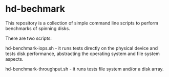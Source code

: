 # hd-bechmark

This repository is a collection of simple command line scripts to perform benchmarks of spinning disks.

There are two scripts:

hd-benchmark-iops.sh - it runs tests directly on the physical device and tests disk performance, abstracting the operating system and file system aspects.

hd-benchmark-throughput.sh - it runs tests file system and/or a disk array.
